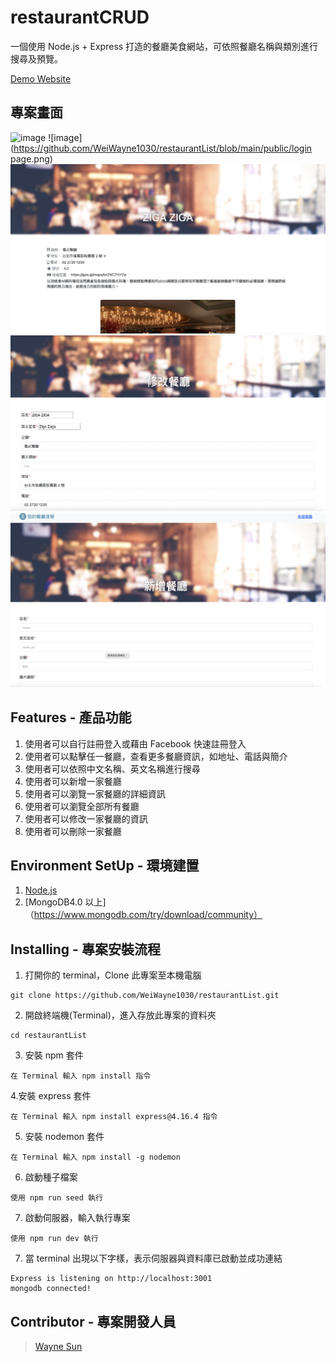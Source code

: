 # restaurantCRUD

一個使用 Node.js + Express 打造的餐廳美食網站，可依照餐廳名稱與類別進行搜尋及預覽。

[Demo Website](http://localhost:3001/)

## 專案畫面

![image](https://github.com/WeiWayne1030/restaurantList/blob/main/public/index.png)
![image](https://github.com/WeiWayne1030/restaurantList/blob/main/public/login page.png)
![image](https://github.com/WeiWayne1030/restaurantList/blob/main/public/detailPage.png)
![image](https://github.com/WeiWayne1030/restaurantList/blob/main/public/editPage.png)
![image](https://github.com/WeiWayne1030/restaurantList/blob/main/public/createPage.png)

## Features - 產品功能

1. 使用者可以自行註冊登入或藉由 Facebook 快速註冊登入
2. 使用者可以點擊任一餐廳，查看更多餐廳資訊，如地址、電話與簡介
3. 使用者可以依照中文名稱、英文名稱進行搜尋
4. 使用者可以新增一家餐廳
5. 使用者可以瀏覽一家餐廳的詳細資訊
6. 使用者可以瀏覽全部所有餐廳
7. 使用者可以修改一家餐廳的資訊
8. 使用者可以刪除一家餐廳

## Environment SetUp - 環境建置

1. [Node.js](https://nodejs.org/en/)
2. [MongoDB4.0 以上]（https://www.mongodb.com/try/download/community）

## Installing - 專案安裝流程

1. 打開你的 terminal，Clone 此專案至本機電腦

```
git clone https://github.com/WeiWayne1030/restaurantList.git
```

2. 開啟終端機(Terminal)，進入存放此專案的資料夾

```
cd restaurantList
```

3. 安裝 npm 套件

```
在 Terminal 輸入 npm install 指令
```

4.安裝 express 套件

```
在 Terminal 輸入 npm install express@4.16.4 指令
```

5. 安裝 nodemon 套件

```
在 Terminal 輸入 npm install -g nodemon
```

6. 啟動種子檔案

```
使用 npm run seed 執行
```

7. 啟動伺服器，輸入執行專案

```
使用 npm run dev 執行
```

7. 當 terminal 出現以下字樣，表示伺服器與資料庫已啟動並成功連結

```
Express is listening on http://localhost:3001
mongodb connected!
```

## Contributor - 專案開發人員

> [Wayne Sun]([https://github.com/WeiWayne1030])
